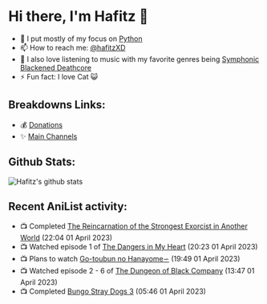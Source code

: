 # Hi there, I'm Hafitz 👋
- 🐍 I put mostly of my focus on [Python](https://python.org)
- 📫 How to reach me: [@hafitzXD](https://t.me/hafitzXD)
- 🎵 I also love listening to music with my favorite genres being [Symphonic Blackened Deathcore](https://youtu.be/qyYmS_iBcy4)
- ⚡ Fun fact: I love Cat 😺

## Breakdowns Links:
- 💰 [Donations](https://t.me/TheBreakdowns/2)
- ✨ [Main Channels](https://t.me/TheBreakdowns)

## Github Stats:
![Hafitz's github stats](https://github-readme-stats.vercel.app/api?username=breakdowns&show_icons=true&count_private=true&bg_color=00000000&text_color=777)

## Recent AniList activity:
<!-- ANILIST_ACTIVITY:start -->

-   📺 Completed [The Reincarnation of the Strongest Exorcist in Another World](https://anilist.co/anime/144553) (22:04 01 April 2023)
-   📺 Watched episode 1 of [The Dangers in My Heart](https://anilist.co/anime/153152) (20:23 01 April 2023)
-   📺 Plans to watch [Go-toubun no Hanayome∽](https://anilist.co/anime/163327) (19:49 01 April 2023)
-   📺 Watched episode 2 - 6 of [The Dungeon of Black Company](https://anilist.co/anime/120608) (13:47 01 April 2023)
-   📺 Completed [Bungo Stray Dogs 3](https://anilist.co/anime/103223) (05:46 01 April 2023)

<!-- ANILIST_ACTIVITY:end -->
